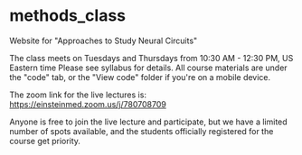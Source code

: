 # methods_class
Website for "Approaches to Study Neural Circuits"

The class meets on Tuesdays and Thursdays from 10:30 AM - 12:30 PM, US Eastern time
Please see syllabus for details. All course materials are under the "code" tab,
or the "View code" folder if you're on a mobile device.

The zoom link for the live lectures is: https://einsteinmed.zoom.us/j/780708709

Anyone is free to join the live lecture and participate, but we have a limited 
number of spots available, and the students officially registered for the 
course get priority.


